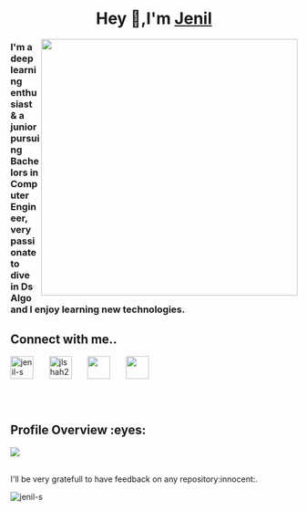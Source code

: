 <h1 align="center">Hey 👋,I'm <a href="https://github.com/Jenil-S">Jenil</a> </h1>
<img align="right" src="https://user-images.githubusercontent.com/60750701/119502234-5937dd00-bd87-11eb-9375-ba68370c542f.jpg" width=450/>
<h3 align="left">I'm a deep learning enthusiast & a junior pursuing Bachelors in Computer Engineer, very passionate to dive in Ds Algo and I enjoy learning new technologies.</h3>


<p align="left">
  <h2 align="left">Connect with me..</h2>
  <a href="https://linkedin.com/in/jenil-shah-0b0277190" target="blank"><img align="center" src="https://cdn.jsdelivr.net/npm/simple-icons@3.0.1/icons/linkedin.svg" height ='40'alt="jenil-s"/></a> &nbsp; &nbsp; &nbsp;
  <a href="https://twitter.com/jlshah2" target="blank"><img align="center" height='40' src="https://cdn.jsdelivr.net/npm/simple-icons@3.0.1/icons/twitter.svg" alt="jlshah2"/></a> &nbsp; &nbsp; &nbsp;
  <a href="https://www.instagram.com/jenill_32" target="blank"><img align="center" height='40' src="https://cdn.jsdelivr.net/npm/simple-icons@3.0.1/icons/instagram.svg"/></a> &nbsp; &nbsp; &nbsp;
  <a href="mailto:jenushah02@gmail.com" target="blank"><img align="center" src="https://cdn.jsdelivr.net/npm/simple-icons@3.0.1/icons/gmail.svg" height='40'/></a>
  </p><br>

<br>
<!--p>&nbsp;<img align="center" src=" https://github-readme-stats.vercel.app/api?username=jenil-s&&title_color=58A6FF&icon_color=1F6FEB&text_color=C3D1D9&bg_color=0D1117&show_icons=true" alt="jenil-s" /></p-->
<h2>Profile Overview :eyes: </h2>
<img align="center" src="https://github-readme-stats.vercel.app/api?username=jenil-s&&show_icons=true&title_color=bb2acf&icon_color=bb2acf&text_color=daf7dc&bg_color=151515"/>

  <br>
  <br>
<p>I'll be very gratefull to have feedback on any repository:innocent:.</p>
  
  <p align="left"> <img src="https://komarev.com/ghpvc/?username=jenil-s&label=Profile%20views&color=0e75b6&style=flat" alt="jenil-s" /> </p>
